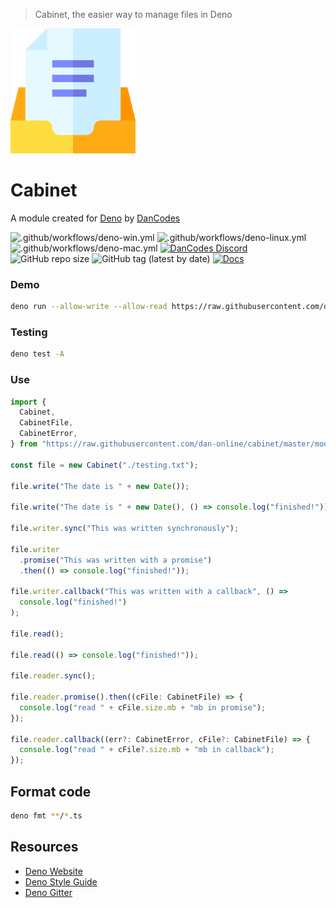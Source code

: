 
> Cabinet, the easier way to manage files in Deno

<img src="https://raw.githubusercontent.com/dan-online/cabinet/master/src/assets/logo.png" width="200px">

# Cabinet

A module created for [Deno](https://deno.land) by [DanCodes](https://dancodes.online)

![.github/workflows/deno-win.yml](https://github.com/dan-online/cabinet/workflows/.github/workflows/deno-win.yml/badge.svg)
![.github/workflows/deno-linux.yml](https://github.com/dan-online/cabinet/workflows/.github/workflows/deno-linux.yml/badge.svg)
![.github/workflows/deno-mac.yml](https://github.com/dan-online/cabinet/workflows/.github/workflows/deno-mac.yml/badge.svg)
[![DanCodes Discord](https://img.shields.io/discord/478586684666150934?color=%237289DA&label=discord%20support&logo=discord&logoColor=%23fff)](https://discord.gg/fdpcZAA)
![GitHub repo size](https://img.shields.io/github/repo-size/dan-online/cabinet)
![GitHub tag (latest by date)](https://img.shields.io/github/v/tag/dan-online/cabinet)
[![Docs](https://img.shields.io/badge/deno-docs-green?logo=deno&color=informational)](https://doc.deno.land/https/raw.githubusercontent.com/dan-online/cabinet/master/mod.ts)

### Demo

```bash
deno run --allow-write --allow-read https://raw.githubusercontent.com/dan-online/cabinet/master/demo.ts
```

### Testing

```bash
deno test -A
```

### Use

```typescript
import {
  Cabinet,
  CabinetFile,
  CabinetError,
} from "https://raw.githubusercontent.com/dan-online/cabinet/master/mod.ts"; // or ./mod.ts if cloned

const file = new Cabinet("./testing.txt");

file.write("The date is " + new Date());

file.write("The date is " + new Date(), () => console.log("finished!"));

file.writer.sync("This was written synchronously");

file.writer
  .promise("This was written with a promise")
  .then(() => console.log("finished!"));

file.writer.callback("This was written with a callback", () =>
  console.log("finished!")
);

file.read();

file.read(() => console.log("finished!"));

file.reader.sync();

file.reader.promise().then((cFile: CabinetFile) => {
  console.log("read " + cFile.size.mb + "mb in promise");
});

file.reader.callback((err?: CabinetError, cFile?: CabinetFile) => {
  console.log("read " + cFile?.size.mb + "mb in callback");
});
```

## Format code

```bash
deno fmt **/*.ts
```

## Resources

- [Deno Website](https://deno.land)
- [Deno Style Guide](https://deno.land/std/style_guide.md)
- [Deno Gitter](https://gitter.im/denolife/Lobby)
